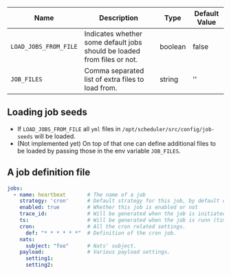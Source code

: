 | Name                  | Description                                                             | Type          | Default Value |
| ---                   | ---                                                                     | ---           | ---           |
| `LOAD_JOBS_FROM_FILE` | Indicates whether some default jobs should be loaded from files or not. | boolean       | false         |
| `JOB_FILES`           | Comma separated list of extra files to load from.                       | string        | ''            |


## Loading job seeds

- If `LOAD_JOBS_FROM_FILE` all `yml` files in `/opt/scheduler/src/config/job-seeds` will be loaded.
- (Not implemented yet) On top of that one can define additional files to be loaded by passing those in the env variable `JOB_FILES`.


## A job definition file

```yaml
jobs:
  - name: heartbeat       # The name of a job
    strategy: 'cron'      # Default strategy for this job, by default only `cron` for now.
    enabled: true         # Whether this job is enabled or not
    trace_id:             # Will be generated when the job is initiated (UUIID/v1).
    ts:                   # Will be generated when the job is runn (timestamp).
    cron:                 # All the cron related settings.
      def: "* * * * * *"  # Definition of the cron job.
    nats:
      subject: "foo"      # Nats' subject.
    payload:              # Various payload settings.
      setting1:
      setting2:
    
```
